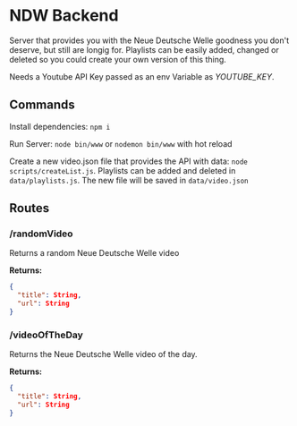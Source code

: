 # NDW Backend

Server that provides you with the Neue Deutsche Welle goodness you don't deserve, but still are longig for. Playlists can be easily added, changed or deleted so you could create your own version of this thing.

Needs a Youtube API Key passed as an env Variable as *YOUTUBE_KEY*.

## Commands

Install dependencies: `npm i`

Run Server: `node bin/www` or `nodemon bin/www` with hot reload

Create a new video.json file that provides the API with data: `node scripts/createList.js`. Playlists can be added and deleted in `data/playlists.js`. The new file will be saved in `data/video.json`

## Routes

### /randomVideo

Returns a random Neue Deutsche Welle video


**Returns:**

```json
{
  "title": String,
  "url": String
}
```

### /videoOfTheDay

Returns the Neue Deutsche Welle video of the day.


**Returns:**

```json
{
  "title": String,
  "url": String
}
```
